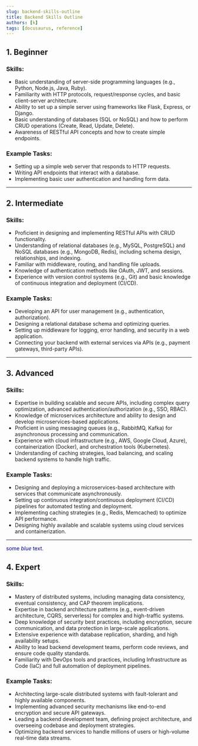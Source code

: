 ```yaml
---
slug: backend-skills-outline
title: Backend Skills Outline 
authors: [k]
tags: [docusaurus, reference]
---
```


## 1. Beginner

### Skills:
- Basic understanding of server-side programming languages (e.g., Python, Node.js, Java, Ruby).
- Familiarity with HTTP protocols, request/response cycles, and basic client-server architecture.
- Ability to set up a simple server using frameworks like Flask, Express, or Django.
- Basic understanding of databases (SQL or NoSQL) and how to perform CRUD operations (Create, Read, Update, Delete).
- Awareness of RESTful API concepts and how to create simple endpoints.

### Example Tasks:
- Setting up a simple web server that responds to HTTP requests.
- Writing API endpoints that interact with a database.
- Implementing basic user authentication and handling form data.

---

## 2. Intermediate

### Skills:
- Proficient in designing and implementing RESTful APIs with CRUD functionality.
- Understanding of relational databases (e.g., MySQL, PostgreSQL) and NoSQL databases (e.g., MongoDB, Redis), including schema design, relationships, and indexing.
- Familiar with middleware, routing, and handling file uploads.
- Knowledge of authentication methods like OAuth, JWT, and sessions.
- Experience with version control systems (e.g., Git) and basic knowledge of continuous integration and deployment (CI/CD).

### Example Tasks:
- Developing an API for user management (e.g., authentication, authorization).
- Designing a relational database schema and optimizing queries.
- Setting up middleware for logging, error handling, and security in a web application.
- Connecting your backend with external services via APIs (e.g., payment gateways, third-party APIs).

---

## 3. Advanced

### Skills:
- Expertise in building scalable and secure APIs, including complex query optimization, advanced authentication/authorization (e.g., SSO, RBAC).
- Knowledge of microservices architecture and ability to design and develop microservices-based applications.
- Proficient in using messaging queues (e.g., RabbitMQ, Kafka) for asynchronous processing and communication.
- Experience with cloud infrastructure (e.g., AWS, Google Cloud, Azure), containerization (Docker), and orchestration tools (Kubernetes).
- Understanding of caching strategies, load balancing, and scaling backend systems to handle high traffic.

### Example Tasks:
- Designing and deploying a microservices-based architecture with services that communicate asynchronously.
- Setting up continuous integration/continuous deployment (CI/CD) pipelines for automated testing and deployment.
- Implementing caching strategies (e.g., Redis, Memcached) to optimize API performance.
- Designing highly available and scalable systems using cloud services and containerization.

---

<span style="color:darkblue">some *blue* text</span>.
## 4. Expert

### Skills:
- Mastery of distributed systems, including managing data consistency, eventual consistency, and CAP theorem implications.
- Expertise in backend architecture patterns (e.g., event-driven architecture, CQRS, serverless) for complex and high-traffic systems.
- Deep knowledge of security best practices, including encryption, secure communication, and data protection in large-scale applications.
- Extensive experience with database replication, sharding, and high availability setups.
- Ability to lead backend development teams, perform code reviews, and ensure code quality standards.
- Familiarity with DevOps tools and practices, including Infrastructure as Code (IaC) and full automation of deployment pipelines.

### Example Tasks:
- Architecting large-scale distributed systems with fault-tolerant and highly available components.
- Implementing advanced security mechanisms like end-to-end encryption and secure API gateways.
- Leading a backend development team, defining project architecture, and overseeing codebase and deployment strategies.
- Optimizing backend services to handle millions of users or high-volume real-time data streams.
